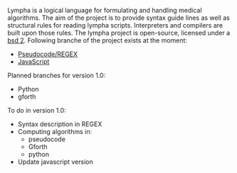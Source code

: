 <script>
document.getElementById( "aboutsmall").style.backgroundColor="#EFAB00";
document.getElementById( "abouttext").style.color="#000000";
document.getElementById( "about").className="menu2active";
</script>
 <span class="sc">Lympha</span> is a logical language for formulating and handling medical algorithms. The aim of the project is to provide syntax guide lines as well as structural rules for reading <span class="sc">lympha</span> scripts. Interpreters and compilers are built upon those rules. The <span class="sc">lympha</span> project is open-source, licensed under a <span class="sc">[bsd 2](http://opensource.org/licenses/BSD-2-Clause)</span>. Following branche of the project exists at the moment:
 - [Pseudocode/REGEX](https://github.com/RickardHultgren/LYMPHA/tree/master)
 - [JavaScript](https://github.com/RickardHultgren/LYMPHA/tree/JavaScript)


Planned branches for version 1.0:
 - Python
 - gforth


To do in version 1.0:
 - Syntax description in REGEX
 - Computing algorithms in:
   - pseudocode
   - Gforth
   - python
 - Update javascript version
